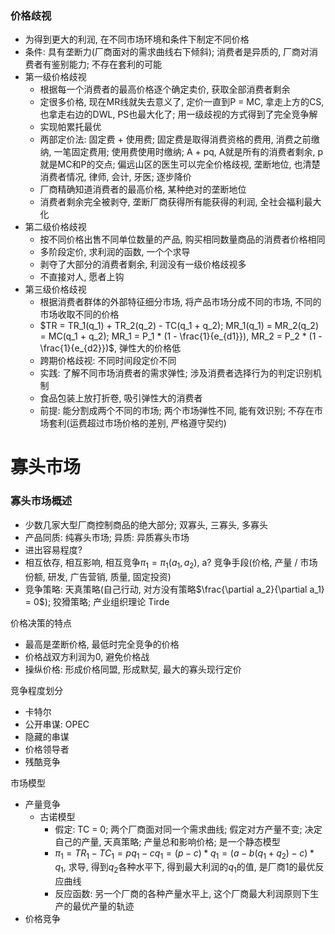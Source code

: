 ### 价格歧视

- 为得到更大的利润, 在不同市场环境和条件下制定不同价格
- 条件: 具有垄断力(厂商面对的需求曲线右下倾斜); 消费者是异质的, 厂商对消费者有鉴别能力; 不存在套利的可能
- 第一级价格歧视
    - 根据每一个消费者的最高价格逐个确定卖价, 获取全部消费者剩余
    - 定很多价格, 现在MR线就失去意义了, 定价一直到P = MC, 拿走上方的CS, 也拿走右边的DWL, PS也最大化了; 用一级歧视的方式得到了完全竞争解
    - 实现帕累托最优
    - 两部定价法: 固定费 + 使用费; 固定费是取得消费资格的费用, 消费之前缴纳, 一笔固定费用; 使用费使用时缴纳; A + pq, A就是所有的消费者剩余, p就是MC和P的交点; 偏远山区的医生可以完全价格歧视, 垄断地位, 也清楚消费者情况, 律师, 会计, 牙医; 逐步降价
    - 厂商精确知道消费者的最高价格, 某种绝对的垄断地位
    - 消费者剩余完全被剥夺, 垄断厂商获得所有能获得的利润, 全社会福利最大化
- 第二级价格歧视
    - 按不同价格出售不同单位数量的产品, 购买相同数量商品的消费者价格相同
    - 多阶段定价, 求利润的函数, 一个个求导
    - 剥夺了大部分的消费者剩余, 利润没有一级价格歧视多
    - 不直接对人, 愿者上钩
- 第三级价格歧视
    - 根据消费者群体的外部特征细分市场, 将产品市场分成不同的市场, 不同的市场收取不同的价格
    - $TR = TR_1(q_1) + TR_2(q_2) - TC(q_1 + q_2); MR_1(q_1) = MR_2(q_2) = MC(q_1 + q_2); MR_1 = P_1 * (1 - \frac{1}{e_{d1}}), MR_2 = P_2 * (1 - \frac{1}{e_{d2}})$, 弹性大的价格低
    - 跨期价格歧视: 不同时间段定价不同
    - 实践: 了解不同市场消费者的需求弹性; 涉及消费者选择行为的判定识别机制
    - 食品包装上放打折卷, 吸引弹性大的消费者
    - 前提: 能分割成两个不同的市场; 两个市场弹性不同, 能有效识别; 不存在市场套利(运费超过市场价格的差别, 严格遵守契约)

# 寡头市场

### 寡头市场概述

- 少数几家大型厂商控制商品的绝大部分; 双寡头, 三寡头, 多寡头
- 产品同质: 纯寡头市场; 异质: 异质寡头市场
- 进出容易程度?
- 相互依存, 相互影响, 相互竞争$\pi_1 = \pi_1(a_1, a_2)$, a? 竞争手段(价格, 产量 / 市场份额, 研发, 广告营销, 质量, 固定投资)
- 竞争策略: 天真策略(自己行动, 对方没有策略$\frac{\partial a_2}{\partial a_1} = 0$); 狡猾策略; 产业组织理论 Tirde

价格决策的特点
- 最高是垄断价格, 最低时完全竞争的价格
- 价格战双方利润为0, 避免价格战
- 操纵价格: 形成价格同盟, 形成默契, 最大的寡头现行定价

竞争程度划分
- 卡特尔
- 公开串谋: OPEC
- 隐藏的串谋
- 价格领导者
- 残酷竞争

市场模型
- 产量竞争
    - 古诺模型
        - 假定: TC = 0; 两个厂商面对同一个需求曲线; 假定对方产量不变; 决定自己的产量, 天真策略; 产量总和影响价格; 是一个静态模型
        - $\pi_1 = TR_1 - TC_1 = pq_1 - cq_1 = (p - c) * q_1 = (a - b(q_1 + q_2) - c) * q_1$, 求导, 得到$q_2$各种水平下, 得到最大利润的$q_1$的值, 是厂商1的最优反应曲线
        - 反应函数: 另一个厂商的各种产量水平上, 这个厂商最大利润原则下生产的最优产量的轨迹
- 价格竞争
